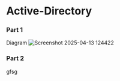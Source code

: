 # Active-Directory
### Part 1

Diagram 
![Screenshot 2025-04-13 124422](https://github.com/user-attachments/assets/5911cb7c-7493-4d8e-bdbe-259a45d20bbf)

### Part 2
gfsg
